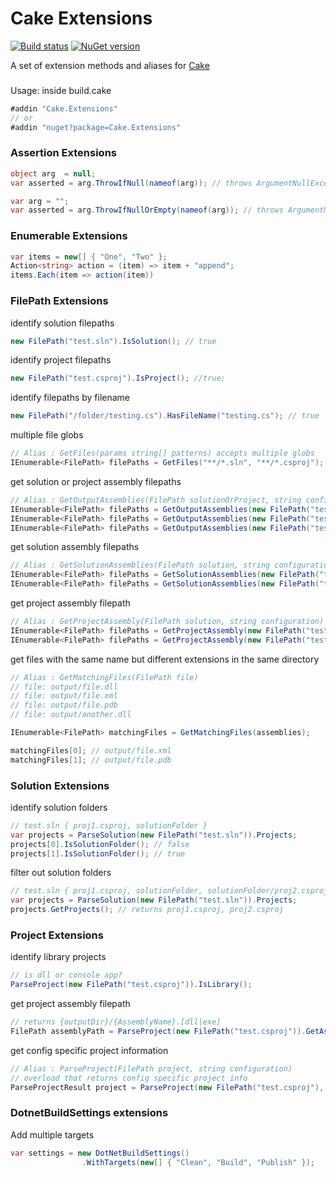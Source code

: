 # Cake Extensions

[![Build status](https://ci.appveyor.com/api/projects/status/2wn5r21h6hkpuyrx/branch/master?svg=true)](https://ci.appveyor.com/project/MacLeanElectrical/cake-extensions/branch/master)
[![NuGet version](https://badge.fury.io/nu/Cake.Extensions.svg)](https://badge.fury.io/nu/Cake.Extensions)

A set of extension methods and aliases for [Cake](http://cakebuild.net)

###

Usage: inside build.cake

```csharp
#addin "Cake.Extensions"
// or
#addin "nuget?package=Cake.Extensions"
```

### Assertion Extensions

```csharp
object arg  = null;
var asserted = arg.ThrowIfNull(nameof(arg)); // throws ArgumentNullException("arg");
```

```csharp
var arg = "";
var asserted = arg.ThrowIfNullOrEmpty(nameof(arg)); // throws ArgumentNullException("arg");
```

### Enumerable Extensions

```csharp
var items = new[] { "One", "Two" };
Action<string> action = (item) => item + "append";
items.Each(item => action(item))
```

### FilePath Extensions

identify solution filepaths
```csharp
new FilePath("test.sln").IsSolution(); // true
```

identify project filepaths
```csharp
new FilePath("test.csproj").IsProject(); //true;
```

identify filepaths by filename
```csharp
new FilePath("/folder/testing.cs").HasFileName("testing.cs"); // true
```

multiple file globs
```csharp
// Alias : GetFiles(params string[] patterns) accepts multiple globs
IEnumerable<FilePath> filePaths = GetFiles("**/*.sln", "**/*.csproj");
```

get solution or project assembly filepaths
```csharp
// Alias : GetOutputAssemblies(FilePath solutionOrProject, string configuration)
IEnumerable<FilePath> filePaths = GetOutputAssemblies(new FilePath("test.cs"), "Debug"); // throws ArgumentException("not a project or solution file")
IEnumerable<FilePath> filePaths = GetOutputAssemblies(new FilePath("test.sln"), "Release"); // returns solution output dll/exe's FilePath[] for 'Release' configuration
IEnumerable<FilePath> filePaths = GetOutputAssemblies(new FilePath("test.csproj", "Custom"); // returns project output dll/exe's FilePath[] for 'Custom' configuration
```

get solution assembly filepaths
```csharp
// Alias : GetSolutionAssemblies(FilePath solution, string configuration)
IEnumerable<FilePath> filePaths = GetSolutionAssemblies(new FilePath("test.csproj", "Debug"); // throws ArgumentException("not a solution file")
IEnumerable<FilePath> filePaths = GetSolutionAssemblies(new FilePath("test.sln", "Release"); // returns solution output dll/exe's FilePath[] for 'Release' configuration
```

get project assembly filepath 
```csharp
// Alias : GetProjectAssembly(FilePath solution, string configuration)
IEnumerable<FilePath> filePaths = GetProjectAssembly(new FilePath("test.sln"), "Debug"); // throws ArgumentException("not a project file")
IEnumerable<FilePath> filePaths = GetProjectAssembly(new FilePath("test.csproj"), "Release"); // returns solution output dll/exe FilePath for 'Release' configuration
```
get files with the same name but different extensions in the same directory
```csharp
// Alias : GetMatchingFiles(FilePath file)
// file: output/file.dll
// file: output/file.xml
// file: output/file.pdb
// file: output/another.dll

IEnumerable<FilePath> matchingFiles = GetMatchingFiles(assemblies);

matchingFiles[0]; // output/file.xml
matchingFiles[1]; // output/file.pdb

```
### Solution Extensions

identify solution folders
```csharp
// test.sln { proj1.csproj, solutionFolder }
var projects = ParseSolution(new FilePath("test.sln")).Projects;
projects[0].IsSolutionFolder(); // false
projects[1].IsSolutionFolder(); // true
```

filter out solution folders
```csharp
// test.sln { proj1.csproj, solutionFolder, solutionFolder/proj2.csproj }
var projects = ParseSolution(new FilePath("test.sln")).Projects;
projects.GetProjects(); // returns proj1.csproj, proj2.csproj
```

### Project Extensions

identify library projects
```csharp
// is dll or console app?
ParseProject(new FilePath("test.csproj")).IsLibrary();         
```

get project assembly filepath
```csharp
// returns {outputDir}/{AssemblyName}.[dll|exe]
FilePath assemblyPath = ParseProject(new FilePath("test.csproj")).GetAssemblyFilePath();         
```

get config specific project information
```csharp
// Alias : ParseProject(FilePath project, string configuration)
// overload that returns config specific project info
ParseProjectResult project = ParseProject(new FilePath("test.csproj"), "Release");
```

### DotnetBuildSettings extensions

Add multiple targets
```csharp
var settings = new DotNetBuildSettings()
				.WithTargets(new[] { "Clean", "Build", "Publish" });
```
